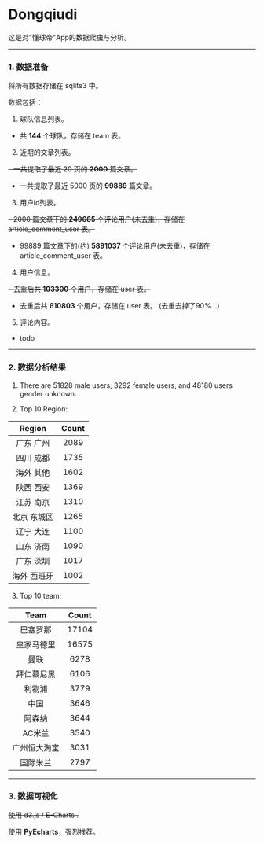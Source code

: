 # Dongqiudi

这是对"懂球帝"App的数据爬虫与分析。

----

### 1. 数据准备

将所有数据存储在 sqlite3 中。

数据包括：

1. 球队信息列表。

- 共 **144** 个球队，存储在 team 表。

2. 近期的文章列表。

~~- 一共提取了最近 20 页的 **2000** 篇文章。~~

- 一共提取了最近 5000 页的 **99889** 篇文章。

3. 用户id列表。

~~- 2000 篇文章下的 **249685** 个评论用户(未去重)，存储在 article_comment_user 表。~~

- 99889 篇文章下的(约) **5891037** 个评论用户(未去重)，存储在 article_comment_user 表。

4. 用户信息。

~~- 去重后共 **103300** 个用户，存储在 user 表。~~

- 去重后共 **610803** 个用户，存储在 user 表。 (去重去掉了90%...)

5. 评论内容。

- todo

----

### 2. 数据分析结果

1. There are 51828 male users, 3292 female users, and 48180 users gender unknown.

2. Top 10 Region:

| Region | Count |
| :----: | :---: |
| 广东 广州  | 2089  |
| 四川 成都  | 1735  |
| 海外 其他  | 1602  |
| 陕西 西安  | 1369  |
| 江苏 南京  | 1310  |
| 北京 东城区 | 1265  |
| 辽宁 大连  | 1100  |
| 山东 济南  | 1090  |
| 广东 深圳  | 1017  |
| 海外 西班牙 | 1002  |

3. Top 10 team:

|  Team  | Count |
| :----: | :---: |
|  巴塞罗那  | 17104 |
| 皇家马德里  | 16575 |
|   曼联   | 6278  |
| 拜仁慕尼黑  | 6106  |
|  利物浦   | 3779  |
|   中国   | 3646  |
|  阿森纳   | 3644  |
|  AC米兰  | 3540  |
| 广州恒大淘宝 | 3031  |
|  国际米兰  | 2797  |

----

### 3. 数据可视化

~~使用 d3.js / E-Charts .~~

使用 **PyEcharts**，强烈推荐。
